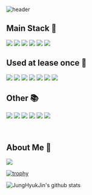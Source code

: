 ![header](https://capsule-render.vercel.app/api?type=slice&color=auto&height=200&section=header&text=Welcome&fontSize=85&rotate=13&fontAlignY=25&fontAlign=77&desc=JungHyukJin's&nbsp;GitHub&nbsp;Profile&descAlignY=45&&descSize=20&descAlign=81&animation=fadeIn)

## **Main Stack** :punch:
<img src="https://img.shields.io/badge/HTML5-E34F26?style=for-the-badge&logo=HTML5&logoColor=white" /> <img src="https://img.shields.io/badge/CSS3-1572B6?style=for-the-badge&logo=CSS3&logoColor=white" /> <img src="https://img.shields.io/badge/JavaScript-F7DF1E?style=for-the-badge&logo=JavaScript&logoColor=white" /> <img src="https://img.shields.io/badge/jQuery-0769AD?style=for-the-badge&logo=jQuery&logoColor=white" />
<img src="https://img.shields.io/badge/React-61DAFB?style=for-the-badge&logo=React&logoColor=white" /> <img src="https://img.shields.io/badge/Redux-764ABC?style=for-the-badge&logo=Redux&logoColor=white" />

## **Used at lease once** :baby:
<img src="https://img.shields.io/badge/TypeScript-3178C6?style=for-the-badge&logo=TypeScript&logoColor=white"> <img src="https://img.shields.io/badge/BootStrap-7952B3?style=for-the-badge&logo=BootStrap&logoColor=white" /> <img src="https://img.shields.io/badge/C%23-239120?style=for-the-badge&logo=Csharp&logoColor=white" /> <img src="https://img.shields.io/badge/Firebase-FFCA28?style=for-the-badge&logo=Firebase&logoColor=white" /> <img src="https://img.shields.io/badge/.NET-512BD4?style=for-the-badge&logo=.NET&logoColor=white" /> <img src="https://img.shields.io/badge/Python-3776AB?style=for-the-badge&logo=Python&logoColor=white" /> <img src="https://img.shields.io/badge/Jupyter Notebook-F37626?style=for-the-badge&logo=Jupyter&logoColor=white" />

## **Other** :books:
<img src="https://img.shields.io/badge/vs Code-007ACC?style=for-the-badge&logo=VisualStudioCode&logoColor=white"> <img src="https://img.shields.io/badge/Visual Studio-5C2D91?style=for-the-badge&logo=VisualStudio&logoColor=white"> <img src="https://img.shields.io/badge/Sourcetree-0052CC?style=for-the-badge&logo=Sourcetree&logoColor=white"> <img src="https://img.shields.io/badge/Git-F05032?style=for-the-badge&logo=Git&logoColor=white">
<img src="https://img.shields.io/badge/GitHub-181717?style=for-the-badge&logo=GitHub&logoColor=white"> <img src="https://img.shields.io/badge/NPM-CB3837?style=for-the-badge&logo=NPM&logoColor=white">

&nbsp;
## **About Me** :beer:
 <a href="https://junghyukjin.github.io/Portfolio/" target="_blank"><img src="https://img.shields.io/badge/My Portfolio-181717?style=flat-square&logo=Github&logoColor=white"/></a>
 
<!-- ``` 
블라블라 
```
<br> -->

[![trophy](https://github-profile-trophy.vercel.app/?username=JungHyukJin&row=1)](https://github.com/ryo-ma/github-profile-trophy)

![JungHyukJin's github stats](https://github-readme-stats.vercel.app/api?username=JungHyukJin&show_icons=true)

